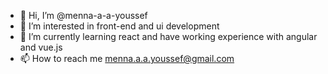 - 👋 Hi, I’m @menna-a-a-youssef
- 👀 I’m interested in front-end and ui development
- 🌱 I’m currently learning react and have working experience with angular and vue.js
- 📫 How to reach me menna.a.a.youssef@gmail.com
